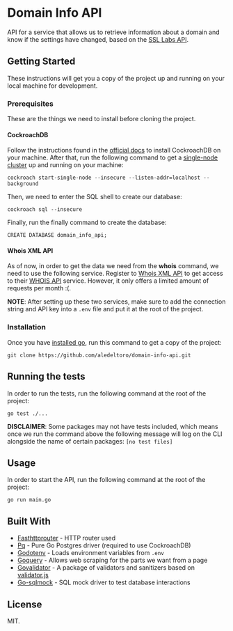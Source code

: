 # Domain Info API

API for a service that allows us to retrieve information about a domain and know if the settings have changed, based on the [SSL Labs API](https://github.com/ssllabs/ssllabs-scan). 

## Getting Started

These instructions will get you a copy of the project up and running on your local machine for development. 

### Prerequisites

These are the things we need to install before cloning the project. 

#### CockroachDB

Follow the instructions found in the [official docs](https://www.cockroachlabs.com/docs/stable/install-cockroachdb-linux.html) to install CockroachDB on your machine. After that, run the following command to get a [single-node cluster](https://www.cockroachlabs.com/docs/stable/cockroach-start-single-node.html) up and running on your machine: 

```
cockroach start-single-node --insecure --listen-addr=localhost --background
```

Then, we need to enter the SQL shell to create our database: 

```
cockroach sql --insecure
```

Finally, run the finally command to create the database: 

```
CREATE DATABASE domain_info_api;
```

#### Whois XML API

As of now, in order to get the data we need from the **whois** command, we need to use the following service. Register to [Whois XML API](https://main.whoisxmlapi.com/login) to get access to their [WHOIS API](https://whois.whoisxmlapi.com/) service. However, it only offers a limited amount of requests per month :(.

**NOTE**: After setting up these two services, make sure to add the connection string and API key into a `.env` file and put it at the root of the project.  

### Installation

Once you have [installed go](https://golang.org/doc/install), run this command to get a copy of the project: 

```
git clone https://github.com/aledeltoro/domain-info-api.git
```

## Running the tests
In order to run the tests, run the following command at the root of the project:

```
go test ./...
```

**DISCLAIMER**: Some packages may not have tests included, which means once we run the command above the following message will log on the CLI alongside the name of certain packages: `[no test files]`

## Usage

In order to start the API, run the following command at the root of the project: 

```
go run main.go
```

## Built With

* [Fasthttprouter](https://github.com/buaazp/fasthttprouter) - HTTP router used
* [Pq](https://github.com/lib/pq) - Pure Go Postgres driver (required to use CockroachDB)
* [Godotenv](https://github.com/joho/godotenv) - Loads environment variables from `.env`
* [Goquery](https://github.com/PuerkitoBio/goquery) - Allows web scraping for the parts we want from a page
* [Govalidator](https://github.com/asaskevich/govalidator) - A package of validators and sanitizers based on [validator.js](https://github.com/validatorjs/validator.js)
* [Go-sqlmock](https://github.com/DATA-DOG/go-sqlmock) - SQL mock driver to test database interactions

## License

MIT.

